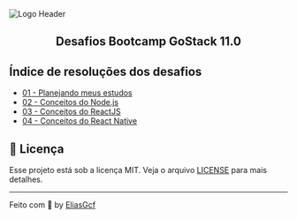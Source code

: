 <img alt="Logo Header" src="https://storage.googleapis.com/golden-wind/bootcamp-gostack/header-desafios.png">

<h2 align="center">
  Desafios Bootcamp GoStack 11.0
</h2>

## Índice de resoluções dos desafios

- [01 - Planejando meus estudos](desafio-01-planejando-meus-estudos)
- [02 - Conceitos do Node.js](https://github.com/EliasGcf/bootcamp-gostack-desafios)
- [03 - Conceitos do ReactJS](https://github.com/EliasGcf/bootcamp-gostack-desafios)
- [04 - Conceitos do React Native](https://github.com/EliasGcf/bootcamp-gostack-desafios)

## 📝 Licença

Esse projeto está sob a licença MIT. Veja o arquivo [LICENSE](LICENSE) para mais detalhes.

---

Feito com 💜 by [EliasGcf](https://www.linkedin.com/in/eliasgcf/)
